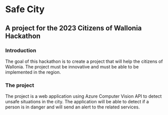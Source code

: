 # Safe City

## A project for the 2023 Citizens of Wallonia Hackathon

### Introduction

The goal of this hackathon is to create a project that will help the citizens of Wallonia. The project must be
innovative and must be able to be implemented in the region.

### The project

The project is a web application using Azure Computer Vision API to detect unsafe situations in the city.
The application will be able to detect if a person is in danger and will send an alert to the related services.

